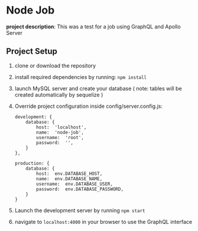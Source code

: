 # Node Job
**project description**: This was a test for a job using GraphQL and Apollo Server

## Project Setup

 1. clone or download the repository
 2. install required dependencies by running: `npm install`
 3. launch MySQL server and create your database ( note: tables will be created automatically by sequelize )
 4. Override project configuration inside config/server.config.js:
 
 

	    development: {
			database: {
				host:  'localhost',
				name:  'node-job',
				username:  'root',
				password:  '',
			}
		},

		production: {
			database: {
				host:  env.DATABASE_HOST,
				name:  env.DATABASE_NAME,
				username:  env.DATABASE_USER,
				password:  env.DATABASE_PASSWORD,
			}
		}
    
5. Launch the development server by running `npm start`
6. navigate to `localhost:4000` in your browser to use the GraphQL interface
